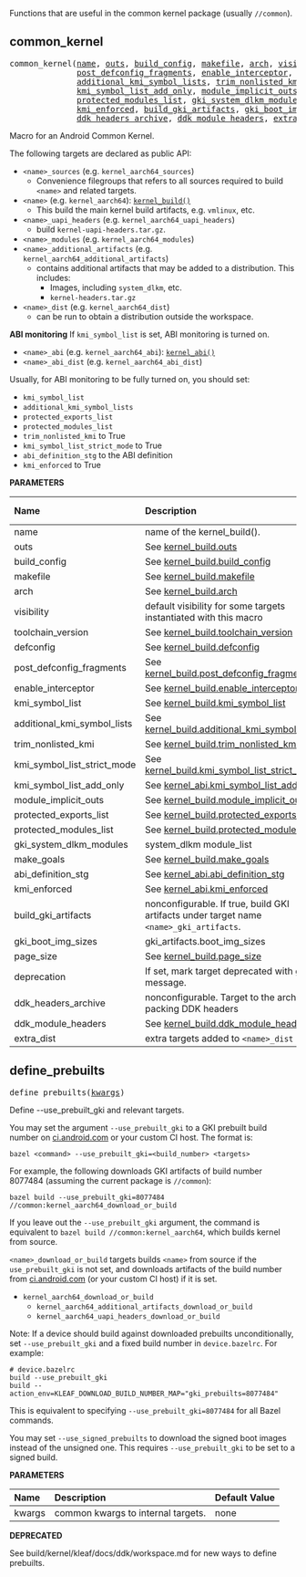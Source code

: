 <!-- Generated with Stardoc: http://skydoc.bazel.build -->

Functions that are useful in the common kernel package (usually `//common`).

<a id="common_kernel"></a>

## common_kernel

<pre>
common_kernel(<a href="#common_kernel-name">name</a>, <a href="#common_kernel-outs">outs</a>, <a href="#common_kernel-build_config">build_config</a>, <a href="#common_kernel-makefile">makefile</a>, <a href="#common_kernel-arch">arch</a>, <a href="#common_kernel-visibility">visibility</a>, <a href="#common_kernel-toolchain_version">toolchain_version</a>, <a href="#common_kernel-defconfig">defconfig</a>,
              <a href="#common_kernel-post_defconfig_fragments">post_defconfig_fragments</a>, <a href="#common_kernel-enable_interceptor">enable_interceptor</a>, <a href="#common_kernel-kmi_symbol_list">kmi_symbol_list</a>,
              <a href="#common_kernel-additional_kmi_symbol_lists">additional_kmi_symbol_lists</a>, <a href="#common_kernel-trim_nonlisted_kmi">trim_nonlisted_kmi</a>, <a href="#common_kernel-kmi_symbol_list_strict_mode">kmi_symbol_list_strict_mode</a>,
              <a href="#common_kernel-kmi_symbol_list_add_only">kmi_symbol_list_add_only</a>, <a href="#common_kernel-module_implicit_outs">module_implicit_outs</a>, <a href="#common_kernel-protected_exports_list">protected_exports_list</a>,
              <a href="#common_kernel-protected_modules_list">protected_modules_list</a>, <a href="#common_kernel-gki_system_dlkm_modules">gki_system_dlkm_modules</a>, <a href="#common_kernel-make_goals">make_goals</a>, <a href="#common_kernel-abi_definition_stg">abi_definition_stg</a>,
              <a href="#common_kernel-kmi_enforced">kmi_enforced</a>, <a href="#common_kernel-build_gki_artifacts">build_gki_artifacts</a>, <a href="#common_kernel-gki_boot_img_sizes">gki_boot_img_sizes</a>, <a href="#common_kernel-page_size">page_size</a>, <a href="#common_kernel-deprecation">deprecation</a>,
              <a href="#common_kernel-ddk_headers_archive">ddk_headers_archive</a>, <a href="#common_kernel-ddk_module_headers">ddk_module_headers</a>, <a href="#common_kernel-extra_dist">extra_dist</a>)
</pre>

Macro for an Android Common Kernel.

The following targets are declared as public API:
-   `<name>_sources` (e.g. `kernel_aarch64_sources`)
    -   Convenience filegroups that refers to all sources required to
        build `<name>` and related targets.
-   `<name>` (e.g. `kernel_aarch64`): [`kernel_build()`](kernel.md#kernel_build)
    -   This build the main kernel build artifacts, e.g. `vmlinux`, etc.
-   `<name>_uapi_headers` (e.g. `kernel_aarch64_uapi_headers`)
    -   build `kernel-uapi-headers.tar.gz`.
-   `<name>_modules` (e.g. `kernel_aarch64_modules`)
-   `<name>_additional_artifacts` (e.g. `kernel_aarch64_additional_artifacts`)
    -   contains additional artifacts that may be added to
        a distribution. This includes:
        -   Images, including `system_dlkm`, etc.
        -   `kernel-headers.tar.gz`
-   `<name>_dist` (e.g. `kernel_aarch64_dist`)
    -   can be run to obtain a distribution outside the workspace.

**ABI monitoring**
If `kmi_symbol_list` is set, ABI monitoring is turned on.

-    `<name>_abi` (e.g. `kernel_aarch64_abi`): [`kernel_abi()`](kernel.md#kernel_abi)
-    `<name>_abi_dist` (e.g. `kernel_aarch64_abi_dist`)

Usually, for ABI monitoring to be fully turned on, you should set:
-   `kmi_symbol_list`
-   `additional_kmi_symbol_lists`
-   `protected_exports_list`
-   `protected_modules_list`
-   `trim_nonlisted_kmi` to True
-   `kmi_symbol_list_strict_mode` to True
-   `abi_definition_stg` to the ABI definition
-   `kmi_enforced` to True


**PARAMETERS**


| Name  | Description | Default Value |
| :------------- | :------------- | :------------- |
| <a id="common_kernel-name"></a>name |  name of the kernel_build().   |  none |
| <a id="common_kernel-outs"></a>outs |  See [kernel_build.outs](kernel.md#kernel_build-outs)   |  none |
| <a id="common_kernel-build_config"></a>build_config |  See [kernel_build.build_config](kernel.md#kernel_build-build_config)   |  none |
| <a id="common_kernel-makefile"></a>makefile |  See [kernel_build.makefile](kernel.md#kernel_build-makefile)   |  `None` |
| <a id="common_kernel-arch"></a>arch |  See [kernel_build.arch](kernel.md#kernel_build-arch)   |  `None` |
| <a id="common_kernel-visibility"></a>visibility |  default visibility for some targets instantiated with this macro   |  `None` |
| <a id="common_kernel-toolchain_version"></a>toolchain_version |  See [kernel_build.toolchain_version](kernel.md#kernel_build-toolchain_version)   |  `None` |
| <a id="common_kernel-defconfig"></a>defconfig |  See [kernel_build.defconfig](kernel.md#kernel_build-defconfig)   |  `None` |
| <a id="common_kernel-post_defconfig_fragments"></a>post_defconfig_fragments |  See [kernel_build.post_defconfig_fragments](kernel.md#kernel_build-post_defconfig_fragments)   |  `None` |
| <a id="common_kernel-enable_interceptor"></a>enable_interceptor |  See [kernel_build.enable_interceptor](kernel.md#kernel_build-enable_interceptor)   |  `None` |
| <a id="common_kernel-kmi_symbol_list"></a>kmi_symbol_list |  See [kernel_build.kmi_symbol_list](kernel.md#kernel_build-kmi_symbol_list)   |  `None` |
| <a id="common_kernel-additional_kmi_symbol_lists"></a>additional_kmi_symbol_lists |  See [kernel_build.additional_kmi_symbol_lists](kernel.md#kernel_build-additional_kmi_symbol_lists)   |  `None` |
| <a id="common_kernel-trim_nonlisted_kmi"></a>trim_nonlisted_kmi |  See [kernel_build.trim_nonlisted_kmi](kernel.md#kernel_build-trim_nonlisted_kmi)   |  `None` |
| <a id="common_kernel-kmi_symbol_list_strict_mode"></a>kmi_symbol_list_strict_mode |  See [kernel_build.kmi_symbol_list_strict_mode](kernel.md#kernel_build-kmi_symbol_list_strict_mode)   |  `None` |
| <a id="common_kernel-kmi_symbol_list_add_only"></a>kmi_symbol_list_add_only |  See [kernel_abi.kmi_symbol_list_add_only](kernel.md#kernel_abi-kmi_symbol_list_add_only)   |  `None` |
| <a id="common_kernel-module_implicit_outs"></a>module_implicit_outs |  See [kernel_build.module_implicit_outs](kernel.md#kernel_build-module_implicit_outs)   |  `None` |
| <a id="common_kernel-protected_exports_list"></a>protected_exports_list |  See [kernel_build.protected_exports_list](kernel.md#kernel_build-protected_exports_list)   |  `None` |
| <a id="common_kernel-protected_modules_list"></a>protected_modules_list |  See [kernel_build.protected_modules_list](kernel.md#kernel_build-protected_modules_list)   |  `None` |
| <a id="common_kernel-gki_system_dlkm_modules"></a>gki_system_dlkm_modules |  system_dlkm module_list   |  `None` |
| <a id="common_kernel-make_goals"></a>make_goals |  See [kernel_build.make_goals](kernel.md#kernel_build-make_goals)   |  `None` |
| <a id="common_kernel-abi_definition_stg"></a>abi_definition_stg |  See [kernel_abi.abi_definition_stg](kernel.md#kernel_abi-abi_definition_stg)   |  `None` |
| <a id="common_kernel-kmi_enforced"></a>kmi_enforced |  See [kernel_abi.kmi_enforced](kernel.md#kernel_abi-kmi_enforced)   |  `None` |
| <a id="common_kernel-build_gki_artifacts"></a>build_gki_artifacts |  nonconfigurable. If true, build GKI artifacts under target name `<name>_gki_artifacts`.   |  `None` |
| <a id="common_kernel-gki_boot_img_sizes"></a>gki_boot_img_sizes |  gki_artifacts.boot_img_sizes   |  `None` |
| <a id="common_kernel-page_size"></a>page_size |  See [kernel_build.page_size](kernel.md#kernel_build-page_size)   |  `None` |
| <a id="common_kernel-deprecation"></a>deprecation |  If set, mark target deprecated with given message.   |  `None` |
| <a id="common_kernel-ddk_headers_archive"></a>ddk_headers_archive |  nonconfigurable. Target to the archive packing DDK headers   |  `None` |
| <a id="common_kernel-ddk_module_headers"></a>ddk_module_headers |  See [kernel_build.ddk_module_headers](kernel.md#kernel_build-ddk_module_headers)   |  `None` |
| <a id="common_kernel-extra_dist"></a>extra_dist |  extra targets added to `<name>_dist`   |  `None` |


<a id="define_prebuilts"></a>

## define_prebuilts

<pre>
define_prebuilts(<a href="#define_prebuilts-kwargs">kwargs</a>)
</pre>

Define --use_prebuilt_gki and relevant targets.

You may set the argument `--use_prebuilt_gki` to a GKI prebuilt build number
on [ci.android.com](http://ci.android.com) or your custom CI host. The format is:

```
bazel <command> --use_prebuilt_gki=<build_number> <targets>
```

For example, the following downloads GKI artifacts of build number 8077484 (assuming
the current package is `//common`):

```
bazel build --use_prebuilt_gki=8077484 //common:kernel_aarch64_download_or_build
```

If you leave out the `--use_prebuilt_gki` argument, the command is equivalent to
`bazel build //common:kernel_aarch64`, which builds kernel from source.

`<name>_download_or_build` targets builds `<name>` from source if the `use_prebuilt_gki`
is not set, and downloads artifacts of the build number from
[ci.android.com](http://ci.android.com) (or your custom CI host) if it is set.

- `kernel_aarch64_download_or_build`
  - `kernel_aarch64_additional_artifacts_download_or_build`
  - `kernel_aarch64_uapi_headers_download_or_build`

Note: If a device should build against downloaded prebuilts unconditionally, set
`--use_prebuilt_gki` and a fixed build number in `device.bazelrc`. For example:
```
# device.bazelrc
build --use_prebuilt_gki
build --action_env=KLEAF_DOWNLOAD_BUILD_NUMBER_MAP="gki_prebuilts=8077484"
```

This is equivalent to specifying `--use_prebuilt_gki=8077484` for all Bazel commands.

You may set `--use_signed_prebuilts` to download the signed boot images instead
of the unsigned one. This requires `--use_prebuilt_gki` to be set to a signed build.


**PARAMETERS**


| Name  | Description | Default Value |
| :------------- | :------------- | :------------- |
| <a id="define_prebuilts-kwargs"></a>kwargs |  common kwargs to internal targets.   |  none |

**DEPRECATED**

See build/kernel/kleaf/docs/ddk/workspace.md for new ways to define prebuilts.


